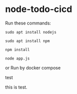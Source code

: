# node-todo-cicd

Run these commands:


`sudo apt install nodejs`


`sudo apt install npm`


`npm install`

`node app.js`

or Run by docker compose

test

this is test.
